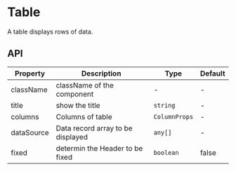 # Table

A table displays rows of data.

<Demos />

## API

| Property   | Description                       | Type          | Default |
| ---------- | --------------------------------- | ------------- | ------- |
| className  | className of the component        | -             | -       |
| title      | show the title                    | `string`      | -       |
| columns    | Columns of table                  | `ColumnProps` | -       |
| dataSource | Data record array to be displayed | `any[]`       | -       |
| fixed      | determin the Header to be fixed   | `boolean`     | false   |
